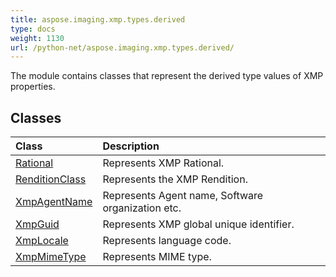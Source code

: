 ```yaml
---
title: aspose.imaging.xmp.types.derived
type: docs
weight: 1130
url: /python-net/aspose.imaging.xmp.types.derived/
---
```



The module contains classes that represent the derived type values of XMP properties.

## **Classes**
| **Class** | **Description** |
| :- | :- |
| [Rational](/imaging/python-net/aspose.imaging.xmp.types.derived/rational/) | Represents XMP Rational. |
| [RenditionClass](/imaging/python-net/aspose.imaging.xmp.types.derived/renditionclass/) | Represents the XMP Rendition. |
| [XmpAgentName](/imaging/python-net/aspose.imaging.xmp.types.derived/xmpagentname/) | Represents Agent name, Software organization etc. |
| [XmpGuid](/imaging/python-net/aspose.imaging.xmp.types.derived/xmpguid/) | Represents XMP global unique identifier. |
| [XmpLocale](/imaging/python-net/aspose.imaging.xmp.types.derived/xmplocale/) | Represents language code. |
| [XmpMimeType](/imaging/python-net/aspose.imaging.xmp.types.derived/xmpmimetype/) | Represents MIME type. |
